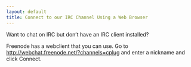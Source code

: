 ```yaml
---
layout: default
title: Connect to our IRC Channel Using a Web Browser
---
```


Want to chat on IRC but don’t have an IRC client installed?

Freenode has a webclient that you can use. Go to
http://webchat.freenode.net/?channels=cplug and enter a nickname and click
Connect.

